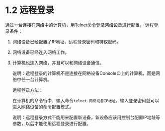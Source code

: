 # 1.2 远程登录

通过一台连接在网络中的计算机，用Telnet命令登录网络设备进行配置。 远程登录条件：

1. 网络设备已经配置了IP地址、远程登录密码和特权密码。
2. 网络设备已经连入网络工作。
3. 计算机也连入网络，并且可以和网络设备通信。

   说明：远程登录的计算机不是连接在网络设备Console口上的计算机，而是网络中任一台计算机。

   远程登录方法：

   在计算机的命令行中，输入命令`telnet 网络设备IP地址`，输入登录密码就可以进入网络设备的命令配置模式。

   说明：远程登录方式不能用来配置新设备，新设备应该用控制台配置IP地址等参数，以后才能使用远程登录进行配置。

